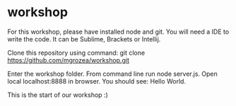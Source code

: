 # workshop

For this workshop, please have installed node and git.
You will need a IDE to write the code. It can be Sublime, Brackets or Intellij.

Clone this repository using command: git clone https://github.com/mgrozea/workshop.git

Enter the workshop folder.
From command line run node server.js.
Open local localhost:8888 in browser.
You should see: Hello World.

This is the start of our workshop :)
